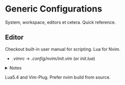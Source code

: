 Generic Configurations
======================

System, workspace, editors et cetera. Quick reference.

Editor
------

Checkout built-in user manual for scripting. Lua for Nvim.  

- *.vimrc* -> *.config/nvim/init.vim* (or *init.lua*)  

<details>
<summary>Notes</summary>
<br>
Version 8+ has built in manager for external scripts.  
Plugin manager requires independent installation but reduces effort in manual scripting. Prefer vim-plug or vundle.  

Sample: [.custom](/configurations/.custom/).
</details>

Lua5.4 and Vim-Plug. Prefer nvim build from source.  
